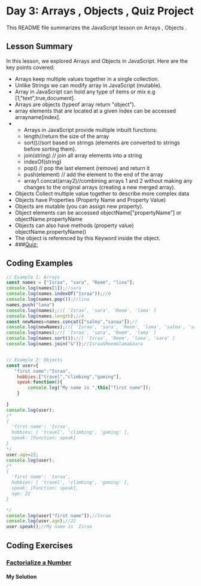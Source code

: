
# Day 3: Arrays , Objects , Quiz Project

This README file summarizes the JavaScript lesson on Arrays , Objects . 

## Lesson Summary

In this lesson, we explored Arrays and Objects  in JavaScript. Here are the key points covered:
- Arrays keep multiple values together in a single collection.
- Unlike Strings we can modify array in JavaScript (mutable).
- Array in JavaScript can hold any type of items or mix e.g [1,"text",true,document].
- Arrays are objects (typeof array return "object").
- array elements that are located at a given index can be accessed  arrayname[index].
- - Arrays in JavaScript provide multiple inbuilt functions:
  - length//return the size of the array
  - sort()//sort based on strings (elements are converted to strings before sorting them).
  - join(string) // join all array elements into a string
  - indexOf(string)
  - pop() // pop the last element (remove) and return it 
  - push(element) // add the element to the end of the array
  - array1.concat(array2)//combining arrays 1 and 2 without making any changes to the original arrays (creating a new merged array).
- Objects Collect multiple value together to describe more complex data
- Objects have Properties (Property Name and Property Value)
- Objects are mutable (you can assign new property).
- Object elements can be accessed objectName["propertyName"] or objectName.propertyName
- Objects can also have methods (property value) objectName.propertyName()
- The object is referenced by this Keyword inside the object.
- ###[Quiz:](https://anjana.dev/javascript-first-steps/2-jsquiz-fancy.html)

  
## Coding Examples

```javascript
// Example 1: Arrays 
const names = ["Israa", "sara", "Reem", "lina"];
console.log(names[1]);//sara
console.log(names.indexOf("Israa"));//0
console.log(names.pop());//lina
names.push("lama")
console.log(names);//[ 'Israa', 'sara', 'Reem', 'lama' ]
console.log(names.length);//4
const newNames=names.concat(["salma","sanaa"]);//
console.log(newNames);//[ 'Israa', 'sara', 'Reem', 'lama', 'salma', 'sanaa' ]
console.log(names);//[ 'Israa', 'sara', 'Reem', 'lama' ]
console.log(names.sort());//[ 'Israa', 'Reem', 'lama', 'sara' ]
console.log(names.join("&"));//Israa&Reem&lama&sara


// Example 2: Objects
const user={
   "first name":"Israa",
    hobbies:["travel","climbing","gaming"],
    speak:function(){
        console.log("My name is ",this["first name"]);
    }
    
}
console.log(user);
/*
{
  'first name': 'Israa',
  hobbies: [ 'travel', 'climbing', 'gaming' ],
  speak: [Function: speak]
}
*/
user.age=22;
console.log(user);
/*
{
  'first name': 'Israa',
  hobbies: [ 'travel', 'climbing', 'gaming' ],
  speak: [Function: speak],
  age: 22
}

*/
console.log(user["first name"]);//Israa
console.log(user.age);//22
user.speak();//My name is  Israa

```


## Coding Exercises

### [Factorialize a Number](https://www.freecodecamp.org/learn/javascript-algorithms-and-data-structures/basic-algorithm-scripting/factorialize-a-number)

#### My Solution


```javascript

```
